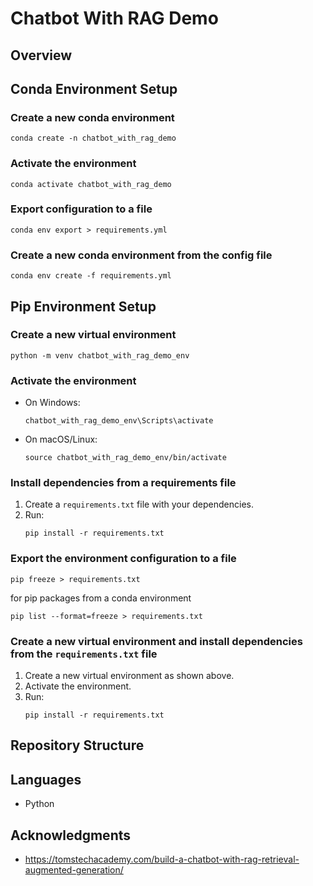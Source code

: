 # Chatbot With RAG Demo

## Overview


## Conda Environment Setup

### Create a new conda environment
```shell
conda create -n chatbot_with_rag_demo
```

### Activate the environment
```shell
conda activate chatbot_with_rag_demo
```

### Export configuration to a file
```shell
conda env export > requirements.yml
```

### Create a new conda environment from the config file
```shell
conda env create -f requirements.yml
```

## Pip Environment Setup

### Create a new virtual environment
```shell
python -m venv chatbot_with_rag_demo_env
```

### Activate the environment
- On Windows:
  ```shell
  chatbot_with_rag_demo_env\Scripts\activate
  ```
- On macOS/Linux:
  ```shell
  source chatbot_with_rag_demo_env/bin/activate
  ```

### Install dependencies from a requirements file
1. Create a `requirements.txt` file with your dependencies.
2. Run:
   ```shell
   pip install -r requirements.txt
   ```

### Export the environment configuration to a file
```shell
pip freeze > requirements.txt
```
for pip packages from a conda environment
```
pip list --format=freeze > requirements.txt
```

### Create a new virtual environment and install dependencies from the `requirements.txt` file
1. Create a new virtual environment as shown above.
2. Activate the environment.
3. Run:
   ```shell
   pip install -r requirements.txt
   ```


## Repository Structure


## Languages
- Python

## Acknowledgments
- https://tomstechacademy.com/build-a-chatbot-with-rag-retrieval-augmented-generation/
